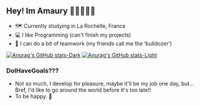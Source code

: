 ## Hey! Im Amaury 👋🏻👨🏻‍🎓
- 🗺️ Currently studying in La Rochelle, France
- 💻 I like Programming (can't finish my projects)
- 🔨 I can do a bit of teamwork (my friends call me the ‘bulldozer’)

[![Anurag's GitHub stats-Dark](https://github-readme-stats.vercel.app/api/top-langs/?username=AmauRizz&layout=compact&theme=dark#gh-dark-mode-only)](https://github.com/anuraghazra/github-readme-stats#gh-dark-mode-only)
[![Anurag's GitHub stats-Light](https://github-readme-stats.vercel.app/api/top-langs/?username=AmauRizz&layout=compact&theme=default#gh-light-mode-only)](https://github.com/anuraghazra/github-readme-stats#gh-light-mode-only)

### DoIHaveGoals???
- Not so much, I develop for pleasure, maybe it'll be my job one day, but...\
Bref, I'd like to go around the world before it's too late!!
- To be happy. 💙
